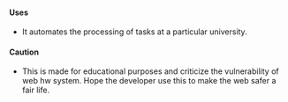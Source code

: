 #### Uses
* It automates the processing of tasks at a particular university.

#### Caution
* This is made for educational purposes and criticize the vulnerability of web hw system. Hope the developer use this to make the web safer a fair life.
